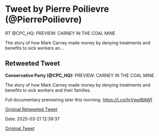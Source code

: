 # Tweet by Pierre Poilievre (@PierrePoilievre)

RT @CPC_HQ: PREVIEW: CARNEY IN THE COAL MINE

The story of how Mark Carney made money by denying treatments and benefits to sick workers an…

## Retweeted Tweet

**Conservative Party (@CPC_HQ):** PREVIEW: CARNEY IN THE COAL MINE

The story of how Mark Carney made money by denying treatments and benefits to sick workers and their families.

Full documentary premiering later this morning. https://t.co/hrVwplBAWf

[Original Retweeted Tweet](https://x.com/CPC_HQ/status/1903062077192708408)

Date: 2025-03-21 12:39:37

[Original Tweet](https://x.com/PierrePoilievre/status/1903063948506566717)
